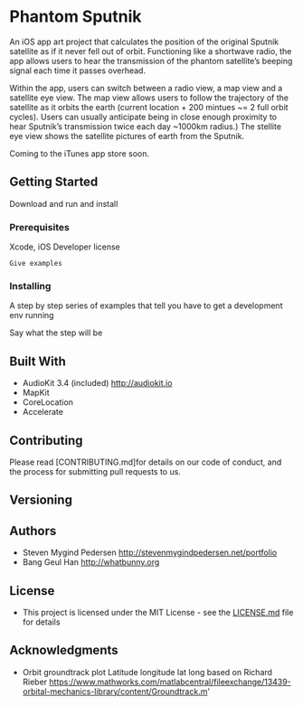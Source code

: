 # Phantom Sputnik

An iOS app art project that calculates the position of the original Sputnik satellite as if it never fell out of orbit. Functioning like a shortwave radio, the app allows users to hear the transmission of the phantom satellite’s beeping signal each time it passes overhead.

Within the app, users can switch between a radio view, a map view and a satellite eye view. The map view allows users to follow the trajectory of the satellite as it orbits the earth (current location + 200 mintues ~= 2 full orbit cycles). Users can usually anticipate being in close enough proximity to hear Sputnik’s transmission twice each day ~1000km radius.) The stellite eye view shows the satellite pictures of earth from the Sputnik. 

Coming to the iTunes app store soon.

## Getting Started

Download and run and install

### Prerequisites

Xcode, iOS Developer license

```
Give examples
```

### Installing

A step by step series of examples that tell you have to get a development env running

Say what the step will be


## Built With

* AudioKit 3.4 (included)  http://audiokit.io 
* MapKit 
* CoreLocation
* Accelerate 

## Contributing

Please read [CONTRIBUTING.md]for details on our code of conduct, and the process for submitting pull requests to us.

## Versioning

## Authors

* Steven Mygind Pedersen http://stevenmygindpedersen.net/portfolio
* Bang Geul Han http://whatbunny.org

## License

* This project is licensed under the MIT License - see the [LICENSE.md](LICENSE.md) file for details

## Acknowledgments

* Orbit groundtrack plot Latitude longitude lat long based on Richard Rieber https://www.mathworks.com/matlabcentral/fileexchange/13439-orbital-mechanics-library/content/Groundtrack.m' 
